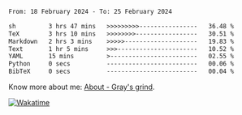 <!--START_SECTION:waka-->

```txt
From: 18 February 2024 - To: 25 February 2024

sh         3 hrs 47 mins   >>>>>>>>>----------------   36.48 %
TeX        3 hrs 10 mins   >>>>>>>>-----------------   30.51 %
Markdown   2 hrs 3 mins    >>>>>--------------------   19.83 %
Text       1 hr 5 mins     >>>----------------------   10.52 %
YAML       15 mins         >------------------------   02.55 %
Python     0 secs          -------------------------   00.06 %
BibTeX     0 secs          -------------------------   00.04 %
```

<!--END_SECTION:waka-->

<!-- [![grayxu's github stats](https://github-readme-stats.vercel.app/api?username=grayxu&count_private=true&show_icons=true)](https://github.com/grayxu) -->

Know more about me: [About - Gray's grind](https://www.grayxu.cn/).
<p align="left">
  <a href="https://wakatime.com/@grayxu" target="_blank">
    <img alt="Wakatime" src="https://wakatime.com/badge/user/c69eb31e-43a1-463f-8968-c3449e386f57.svg"/>
  </a>
</p>

